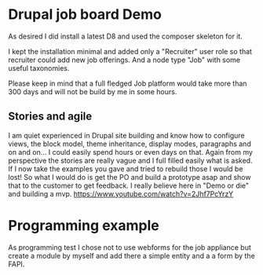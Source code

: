 # Drupal job board Demo

As desired I did install a latest D8 and used the composer skeleton for it.

I kept the installation minimal and added only a "Recruiter" user role so that recruiter could
add new job offerings. And a node type "Job" with some useful taxonomies.

Please keep in mind that a full fledged Job platform would take more than 300 days and 
will not be build by me in some hours.

## Stories and agile
I am quiet experienced in Drupal site building and know how to configure views,
the block model, theme inheritance, display modes, paragraphs and on and on...
I could easily spend hours or even days on that. Again from my perspective the stories are really vague
and I full filled easily what is asked. If I now take the examples you gave and tried
to rebuild those I would be lost! So what I would do is get the PO and build a prototype
asap and show that to the customer to get feedback. I really believe here in "Demo or die"
and building a mvp. https://www.youtube.com/watch?v=2Jhf7PcYrzY

# Programming example
As programming test I chose not to use webforms for the job appliance but create a module
by myself and add there a simple entity and a a form by the FAPI.
